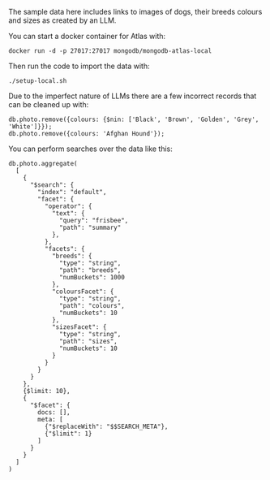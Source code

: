 The sample data here includes links to images of dogs, their breeds colours and sizes as created by an LLM. 

You can start a docker container for Atlas with:
```
docker run -d -p 27017:27017 mongodb/mongodb-atlas-local
```

Then run the code to import the data with:
```
./setup-local.sh
```

Due to the imperfect nature of LLMs there are a few incorrect records that can be cleaned up with:
```
db.photo.remove({colours: {$nin: ['Black', 'Brown', 'Golden', 'Grey', 'White']}});
db.photo.remove({colours: 'Afghan Hound'});
```

You can perform searches over the data like this:
```
db.photo.aggregate(
  [
    {
      "$search": {
        "index": "default",
        "facet": {
          "operator": {
            "text": {
              "query": "frisbee",
              "path": "summary"
            },
          },
          "facets": {
            "breeds": {
              "type": "string",
              "path": "breeds",
              "numBuckets": 1000
            },
            "coloursFacet": {
              "type": "string",
              "path": "colours",
              "numBuckets": 10
            },
            "sizesFacet": {
              "type": "string",
              "path": "sizes",
              "numBuckets": 10
            }
          }
        }
      }
    },
    {$limit: 10},
    {
      "$facet": {
        docs: [],
        meta: [
          {"$replaceWith": "$$SEARCH_META"},
          {"$limit": 1}
        ]
      }
    }
  ]
)
```
